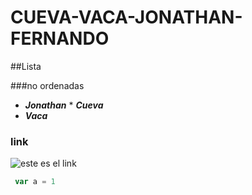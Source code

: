 # CUEVA-VACA-JONATHAN-FERNANDO


##Lista

###no ordenadas

* ***Jonathan***
               * ***Cueva***
* ***Vaca***


### link
![este es el link](https://i1.wp.com/windowscustomization.com/wp-content/uploads/2019/10/Apex-Legends-Caustic-Breath-It-In.gif?fit=768%2C432&quality=80&strip=all&ssl=1)
```javascript
 var a = 1
 ```
